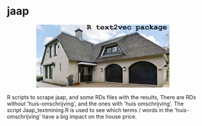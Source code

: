 # jaap
<p align="center">
  <img src="huisenblog.png" width="350"/>
</p>
R scripts to scrape jaap, and some RDs files with the results, There are RDs without 'huis-omschrijving', and the ones with 'huis omschrijving'. The script Jaap_textmining.R is used to see which terms / words in the 'huis-omschrijving' have a big impact on the house price.


